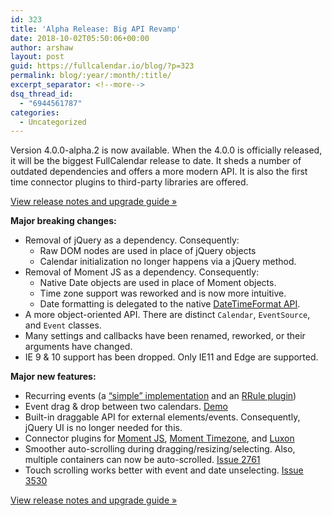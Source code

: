 ```yaml
---
id: 323
title: 'Alpha Release: Big API Revamp'
date: 2018-10-02T05:50:06+00:00
author: arshaw
layout: post
guid: https://fullcalendar.io/blog/?p=323
permalink: blog/:year/:month/:title/
excerpt_separator: <!--more-->
dsq_thread_id:
  - "6944561787"
categories:
  - Uncategorized
---
```

Version 4.0.0-alpha.2 is now available. When the 4.0.0 is officially released, it will be the biggest FullCalendar release to date. It sheds a number of outdated dependencies and offers a more modern API. It is also the first time connector plugins to third-party libraries are offered.<!--more-->

[View release notes and upgrade guide »](https://fullcalendar.io/docs/v4/release-notes)

**Major breaking changes:**

  * Removal of jQuery as a dependency. Consequently: 
      * Raw DOM nodes are used in place of jQuery objects
      * Calendar initialization no longer happens via a jQuery method.
  * Removal of Moment JS as a dependency. Consequently: 
      * Native Date objects are used in place of Moment objects.
      * Time zone support was reworked and is now more intuitive.
      * Date formatting is delegated to the native [DateTimeFormat API](https://developer.mozilla.org/en-US/docs/Web/JavaScript/Reference/Global_Objects/DateTimeFormat).
  * A more object-oriented API. There are distinct <code class="highlighter-rouge">Calendar</code>, <code class="highlighter-rouge">EventSource</code>, and <code class="highlighter-rouge">Event</code> classes.
  * Many settings and callbacks have been renamed, reworked, or their arguments have changed.
  * IE 9 & 10 support has been dropped. Only IE11 and Edge are supported.

**Major new features:**

  * Recurring events (a [“simple” implementation](https://fullcalendar.io/docs/v4/recurring-events) and an [RRule plugin](https://fullcalendar.io/docs/v4/rrule-plugin))
  * Event drag & drop between two calendars. [Demo](https://fullcalendar.io/docs/v4/other-calendar-dragging-demo)
  * Built-in draggable API for external elements/events. Consequently, jQuery UI is no longer needed for this.
  * Connector plugins for [Moment JS](https://fullcalendar.io/docs/v4/moment-plugins), [Moment Timezone](https://fullcalendar.io/docs/v4/moment-plugins#fullcalendar-moment-timezone), and [Luxon](https://fullcalendar.io/docs/v4/luxon-plugin)
  * Smoother auto-scrolling during dragging/resizing/selecting. Also, multiple containers can now be auto-scrolled. [Issue 2761](https://github.com/fullcalendar/fullcalendar/issues/2761)
  * Touch scrolling works better with event and date unselecting. [Issue 3530](https://github.com/fullcalendar/fullcalendar/issues/3530)

[View release notes and upgrade guide »](https://fullcalendar.io/docs/v4/release-notes)